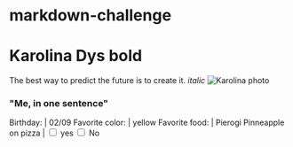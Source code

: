 # markdown-challenge
# Karolina Dys **bold** 
The best way to predict the future is to create it. *italic*
![Karolina photo](https://i.pinimg.com/564x/50/20/85/5020852ac5e8e46be8d03c4dc751284d.jpg)
### "Me, in one sentence"
Birthday: | 02/09
Favorite color: | yellow
Favorite food: | Pierogi
Pinneapple on pizza |  <label>
        <input type="checkbox" />
        <span>yes</span>
      </label>
      <label>
        <input type="checkbox" />
        <span>No</span>
      </label>
